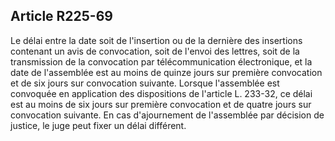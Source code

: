 Article R225-69
----
Le délai entre la date soit de l'insertion ou de la dernière des insertions
contenant un avis de convocation, soit de l'envoi des lettres, soit de la
transmission de la convocation par télécommunication électronique, et la date de
l'assemblée est au moins de quinze jours sur première convocation et de six
jours sur convocation suivante. Lorsque l'assemblée est convoquée en application
des dispositions de l'article L. 233-32, ce délai est au moins de six jours sur
première convocation et de quatre jours sur convocation suivante. En cas
d'ajournement de l'assemblée par décision de justice, le juge peut fixer un
délai différent.
